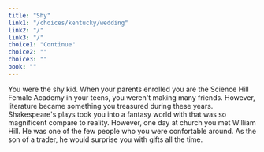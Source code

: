 ```yaml
---
title: "Shy"
link1: "/choices/kentucky/wedding"
link2: "/"
link3: "/"
choice1: "Continue"
choice2: ""
choice3: ""
book: ""
---
```

You were the shy kid. <span class="bold">When your parents enrolled you are the Science Hill Female Academy</span> in your teens, you weren't making many friends. However, literature became something you treasured during these years. Shakespeare's plays took you into a fantasy world with that was so magnificent compare to reality. However, one day at church you met William Hill. He was one of the few people who you were confortable around. As the son of a trader, he would surprise you with gifts all the time.